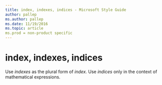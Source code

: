```yaml
---
title: index, indexes, indices - Microsoft Style Guide
author: pallep
ms.author: pallep
ms.date: 11/19/2016
ms.topic: article
ms.prod = non-product specific
---
```


# index, indexes, indices

Use *indexes* as the plural form of *index.* Use *indices* only in the context of mathematical expressions.
